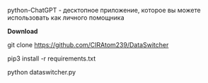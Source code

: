 python-ChatGPT - десктопное приложение, которое вы можете использовать как личного помощника

**Download**

git clone https://github.com/CIRAtom239/DataSwitcher

pip3 install -r requirements.txt

python dataswitcher.py
